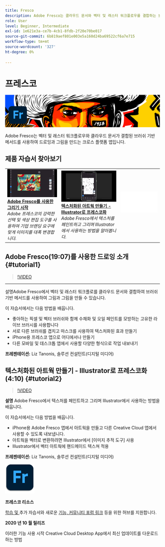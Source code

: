```yaml
---
title: Fresco
description: Adobe Fresco는 클라우드 문서와 벡터 및 래스터 워크플로우를 결합하는 브러쉬 기반 방법을 사용하여 드로잉과 그림을 만드는 크로스 플랫폼 앱입니다
role: User
level: Beginner, Intermediate
exl-id: 1e621e3a-ce7b-4cb1-8fdb-2f20e70be017
source-git-commit: 6b819aef801e003e5a160d24ba69522cf6a7e715
workflow-type: tm+mt
source-wordcount: '327'
ht-degree: 0%

---
```


# 프레스코

![자습서 영웅 이미지](../assets/Fresco.jpg)

Adobe Fresco는 벡터 및 래스터 워크플로우와 클라우드 문서가 결합된 브러쉬 기반 메서드를 사용하여 드로잉과 그림을 만드는 크로스 플랫폼 앱입니다.

## 제품 자습서 찾아보기

<table style="table-layout:fixed">
<tr>
 <td>
   <a href="fresco.md#tutorial1">
      <img alt="Adobe Fresco를 사용한 그리기 시작" src="../assets/fresco_drawingPaintingIntro_tanonis_thumbnail.jpg" />
   </a>
    <div>
   <a href="fresco.md#tutorial1"><strong>Adobe Fresco를 사용한 그리기 시작</strong></a>
    </div>
    <em>Adobe 프레스코의 강력한 선택 및 색상 편집 도구를 사용하여 기업 브랜딩 요구에 맞게 이미지를 대폭 변경합니다.</em>
    <br>
  </td>
  <td>
   <a href="fresco.md#tutorial2">
      <img alt="텍스처화된 아트웍 만들기 - Illustrator로 프레스코화" src="../assets/fresco_textureToVector_tanonis_thumbnail.jpg" />
   </a>
    <div>
   <a href="fresco.md#tutorial2"><strong>텍스처화된 아트웍 만들기 - Illustrator로 프레스코화</strong></a>
    </div>
    <em>Adobe Fresco에서 텍스처를 페인트하고 그리며 Illustrator에서 사용하는 방법을 알아봅니다.</em>
    <br>
  </td>
  <td>
    <img alt="스페이서" src="../assets/Whitespacer.png" />
    <div>
    <br>
  </td>
</tr>
</table>

## Adobe Fresco(19:07)를 사용한 드로잉 소개 {#tutorial1}

>[!VIDEO](https://video.tv.adobe.com/v/326946?hidetitle=true)

****
설명Adobe Fresco에서 벡터 및 래스터 워크플로를 클라우드 문서와 결합하여 브러쉬 기반 메서드를 사용하여 그림과 그림을 만들 수 있습니다.

이 자습서에서는 다음 방법을 배웁니다.
* 좋아하는 픽셀 및 벡터 브러쉬와 함께 수채화 및 오일 페인트를 모방하는 고유한 라이브 브러시를 사용합니다
* 서로 다른 브러쉬를 겹치고 마스크를 사용하여 텍스처화된 효과 만들기
* iPhone용 프레스코 앱으로 어디에서나 만들기
* 다른 모바일 및 데스크톱 앱에서 사용할 다양한 형식으로 작업 내보내기

**프레젠테이션:**
Liz Tanonis, 솔루션 컨설턴트(디지털 미디어)

## 텍스처화된 아트웍 만들기 - Illustrator로 프레스코화(4:10) {#tutorial2}

>[!VIDEO](https://video.tv.adobe.com/v/326947?hidetitle=true)

**설명**
Adobe Fresco에서 텍스처를 페인트하고 그리며 Illustrator에서 사용하는 방법을 배웁니다.

이 자습서에서는 다음 방법을 배웁니다.
* iPhone용 Adobe Fresco 앱에서 아트웍을 만들고 다른 Creative Cloud 앱에서 사용할 수 있도록 내보냅니다.
* 아트웍을 벡터로 변환하려면 Illustrator에서 [이미지 추적 도구] 사용
* Illustrator에서 벡터 아트웍에 핸드메이드 텍스쳐 적용

**프레젠테이션:**
Liz Tanonis, 솔루션 컨설턴트(디지털 미디어)

![프레스코 로고](../assets/fr_appicon_96.png)

**프레스코 리소스**

[학습 및 ](https://helpx.adobe.com/support/adobe-fresco.html) 추가 자습서와 새로운  [기능, 커뮤니티 포럼 링크](https://helpx.adobe.com/fresco/using/whats-new.html) 등을 위한 허브를 지원합니다.

**2020 년 10 월 릴리즈**

이러한 기능 사용 시작 Creative Cloud Desktop App에서 최신 업데이트를 다운로드하는 방법
